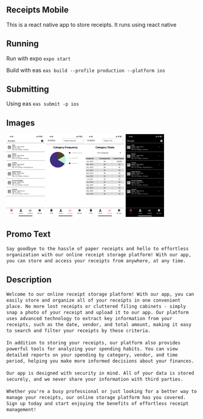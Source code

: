 ## Receipts Mobile

This is a react native app to store receipts. It runs using react native

## Running
Run with expo `expo start` 

Build with eas `eas build --profile production --platform ios`


## Submitting
Using eas `eas submit -p ios`

## Images
<img src="images/IMG_0789.PNG" alt= “” width="20%">
<img src="images/IMG_0790.PNG" alt= “” width="20%">
<img src="images/IMG_0791.PNG" alt= “” width="20%">
<img src="images/IMG_0792.PNG" alt= “” width="20%">


## Promo Text
```
Say goodbye to the hassle of paper receipts and hello to effortless organization with our online receipt storage platform! With our app, you can store and access your receipts from anywhere, at any time.
```

## Description
```
Welcome to our online receipt storage platform! With our app, you can easily store and organize all of your receipts in one convenient place. No more lost receipts or cluttered filing cabinets - simply snap a photo of your receipt and upload it to our app. Our platform uses advanced technology to extract key information from your receipts, such as the date, vendor, and total amount, making it easy to search and filter your receipts by these criteria.

In addition to storing your receipts, our platform also provides powerful tools for analyzing your spending habits. You can view detailed reports on your spending by category, vendor, and time period, helping you make more informed decisions about your finances.

Our app is designed with security in mind. All of your data is stored securely, and we never share your information with third parties.

Whether you're a busy professional or just looking for a better way to manage your receipts, our online storage platform has you covered. Sign up today and start enjoying the benefits of effortless receipt management!
```